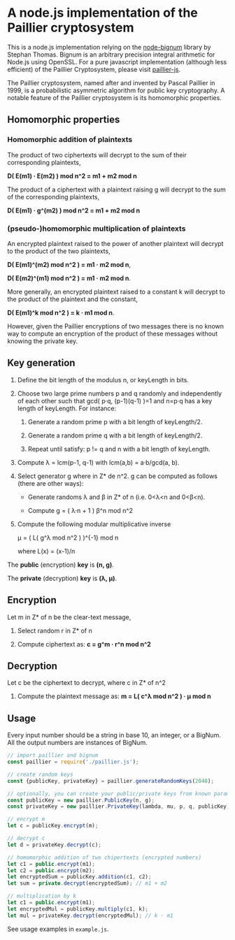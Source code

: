# A node.js implementation of the Paillier cryptosystem

This is a node.js implementation relying on the [node-bignum](https://github.com/justmoon/node-bignum) library by Stephan Thomas. Bignum is an arbitrary precision integral arithmetic for Node.js using OpenSSL. For a pure javascript implementation (although less efficient)  of the Paillier Cryptosystem, please visit [paillier-js](https://github.com/juanelas/paillier-js).

The Paillier cryptosystem, named after and invented by Pascal Paillier in 1999, is a probabilistic asymmetric algorithm for public key cryptography. A notable feature of the Paillier cryptosystem is its homomorphic properties.

## Homomorphic properties

### Homomorphic addition of plaintexts

The product of two ciphertexts will decrypt to the sum of their corresponding plaintexts,

**D( E(m1) · E(m2) ) mod n^2 = m1 + m2 mod n**

The product of a ciphertext with a plaintext raising g will decrypt to the sum of the corresponding plaintexts,

**D( E(m1) · g^(m2) ) mod n^2 = m1 + m2 mod n**

### (pseudo-)homomorphic multiplication of plaintexts

An encrypted plaintext raised to the power of another plaintext will decrypt to the product of the two plaintexts,

**D( E(m1)^(m2) mod n^2 ) = m1 · m2 mod n**,

**D( E(m2)^(m1) mod n^2 ) = m1 · m2 mod n**.

More generally, an encrypted plaintext raised to a constant k will decrypt to the product of the plaintext and the constant,

**D( E(m1)^k mod n^2 ) = k · m1 mod n**.

However, given the Paillier encryptions of two messages there is no known way to compute an encryption of the product of these messages without knowing the private key.

## Key generation

1. Define the bit length of the modulus n, or keyLength in bits.

2. Choose two large prime numbers p and q randomly and independently of each other such that gcd( p·q, (p-1)(q-1) )=1 and n=p·q has a key length of keyLength. For instance:

    1. Generate a random prime p with a bit length of keyLength/2.

    2. Generate a random prime q with a bit length of keyLength/2.

    3. Repeat until satisfy: p != q and n with a bit length of keyLength.

3. Compute λ = lcm(p-1, q-1) with lcm(a,b) = a·b/gcd(a, b).

4. Select generator g where in Z* de n^2. g can be computed as follows (there are other ways):

    * Generate randoms λ and β in Z* of n (i.e. 0<λ<n and 0<β<n).

    * Compute g = ( λ·n + 1 ) β^n mod n^2

5. Compute the following modular multiplicative inverse

    μ = ( L( g^λ mod n^2 ) )^{-1} mod n

    where L(x) = (x-1)/n

The **public** (encryption) **key** is **(n, g)**.

The **private** (decryption) **key** is **(λ, μ)**.

## Encryption

Let m in Z* of n be the clear-text message,

1. Select random r in Z* of n

2. Compute ciphertext as: **c = g^m · r^n mod n^2**

## Decryption

Let c be the ciphertext to decrypt, where c in Z* of n^2

1. Compute the plaintext message as: **m = L( c^λ mod n^2 ) · μ mod n**

## Usage

Every input number should be a string in base 10, an integer, or a BigNum. All the output numbers are instances of BigNum.

```javascript
// import paillier and bignum
const paillier = require('./paillier.js');

// create random keys
const {publicKey, privateKey} = paillier.generateRandomKeys(2048);

// optionally, you can create your public/private keys from known parameters
const publicKey = new paillier.PublicKey(n, g);
const privateKey = new paillier.PrivateKey(lambda, mu, p, q, publicKey);

// encrypt m
let c = publicKey.encrypt(m);

// decrypt c
let d = privateKey.decrypt(c);

// homomorphic addition of two chipertexts (encrypted numbers)
let c1 = public.encrypt(m1);
let c2 = public.encrypt(m2);
let encryptedSum = publicKey.addition(c1, c2);
let sum = private.decrypt(encryptedSum); // m1 + m2

// multiplication by k
let c1 = public.encrypt(m1);
let encryptedMul = publicKey.multiply(c1, k);
let mul = privateKey.decrypt(encryptedMul); // k · m1
```

See usage examples in `example.js`.
